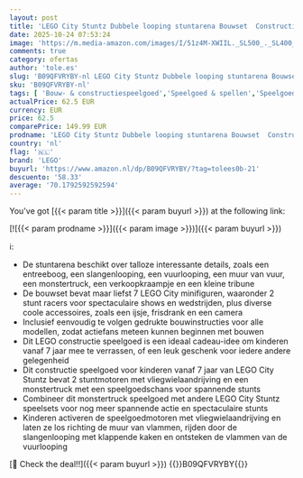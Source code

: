 ```yaml
---
layout: post
title: 'LEGO City Stuntz Dubbele looping stuntarena Bouwset  Constructie Speelgoed met Stuntmotor  Monstertruck en Schans; Cadeau Idee voor Kinderen  Jongens en Meisjes 60339'
date: 2025-10-24 07:53:24
image: 'https://m.media-amazon.com/images/I/51z4M-XWIIL._SL500_._SL400_.jpg'
comments: true
category: ofertas
author: 'tole.es'
slug: 'B09QFVRYBY-nl LEGO City Stuntz Dubbele looping stuntarena Bouwset...'
sku: 'B09QFVRYBY-nl'
tags: [ 'Bouw- & constructiespeelgoed','Speelgoed & spellen','Speelgoedbouwsets','lego','🇳🇱', ]
actualPrice: 62.5 EUR
currency: EUR
price: 62.5
comparePrice: 149.99 EUR
prodname: 'LEGO City Stuntz Dubbele looping stuntarena Bouwset  Constructie Speelgoed met Stuntmotor  Monstertruck en Schans; Cadeau Idee voor Kinderen  Jongens en Meisjes 60339'
country: 'nl'
flag: '🇳🇱'
brand: 'LEGO'
buyurl: 'https://www.amazon.nl/dp/B09QFVRYBY/?tag=tolees0b-21'
descuento: '58.33'
average: '70.1792592592594'
---
```


You've got [{{< param title >}}]({{< param buyurl >}}) at the following link:

[![{{< param prodname >}}]({{< param image >}})]({{< param buyurl >}})

ℹ️:

- De stuntarena beschikt over talloze interessante details, zoals een entreeboog, een slangenlooping, een vuurlooping, een muur van vuur, een monstertruck, een verkoopkraampje en een kleine tribune
- De bouwset bevat maar liefst 7 LEGO City minifiguren, waaronder 2 stunt racers voor spectaculaire shows en wedstrijden, plus diverse coole accessoires, zoals een ijsje, frisdrank en een camera
- Inclusief eenvoudig te volgen gedrukte bouwinstructies voor alle modellen, zodat actiefans meteen kunnen beginnen met bouwen
- Dit LEGO constructie speelgoed is een ideaal cadeau-idee om kinderen vanaf 7 jaar mee te verrassen, of een leuk geschenk voor iedere andere gelegenheid
- Dit constructie speelgoed voor kinderen vanaf 7 jaar van LEGO City Stuntz bevat 2 stuntmotoren met vliegwielaandrijving en een monstertruck met een speelgoedschans voor spannende stunts
- Combineer dit monstertruck speelgoed met andere LEGO City Stuntz speelsets voor nog meer spannende actie en spectaculaire stunts
- Kinderen activeren de speelgoedmotoren met vliegwielaandrijving en laten ze los richting de muur van vlammen, rijden door de slangenlooping met klappende kaken en ontsteken de vlammen van de vuurlooping

[🛒 Check the deal!!]({{< param buyurl >}})
{{<world>}}B09QFVRYBY{{</world>}}
